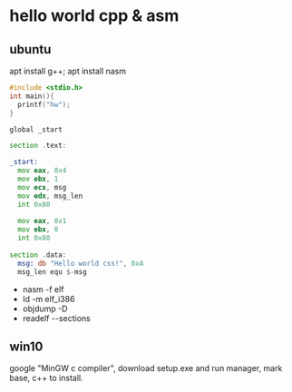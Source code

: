 # hello world cpp & asm
## ubuntu
apt install g++; apt install nasm
```cpp
#include <stdio.h>
int main(){
  printf("hw");
}
```
```asm
global _start

section .text:

_start:
  mov eax, 0x4
  mov ebx, 1
  mov ecx, msg
  mov edx, msg_len
  int 0x80
  
  mov eax, 0x1
  mov ebx, 0
  int 0x80
  
section .data:
  msg: db "Hello world css!", 0xA
  msg_len equ $-msg
```
- nasm -f elf
- ld -m elf_i386
- objdump -D
- readelf --sections

## win10
google "MinGW c compiler", download setup.exe and run manager, mark base, c++ to install.
